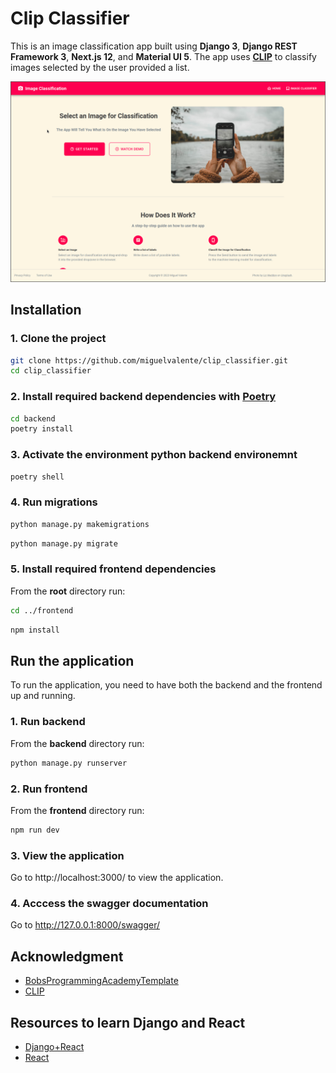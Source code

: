 # Clip Classifier

This is an image classification app built using **Django 3**, **Django REST Framework 3**, **Next.js 12**, and **Material UI 5**. The app uses **[CLIP](https://github.com/openai/CLIP)** to classify images selected by the user provided a list.

![plot](https://github.com/miguelvalente/clip_classifier/blob/master/frontend/public/images/clip_classifier.png?raw=true)



## Installation

### 1. Clone the project 

```bash
git clone https://github.com/miguelvalente/clip_classifier.git
cd clip_classifier
```

### 2. Install required backend dependencies with [Poetry](https://python-poetry.org/docs/)
```bash
cd backend
poetry install
```


### 3.  Activate the environment python backend environemnt

```bash
poetry shell
```

### 4. Run migrations

```bash
python manage.py makemigrations
```

```bash
python manage.py migrate
```

### 5. Install required frontend dependencies

From the **root** directory run:

```bash
cd ../frontend
```
```bash
npm install
```

## Run the application

To run the application, you need to have both the backend and the frontend up and running.

### 1. Run backend

From the **backend** directory run:

```bash
python manage.py runserver
```

### 2. Run frontend

From the **frontend** directory run:

```bash
npm run dev
```

### 3. View the application

Go to http://localhost:3000/ to view the application.

### 4. Acccess the swagger documentation

Go to http://127.0.0.1:8000/swagger/ 


## Acknowledgment

- [BobsProgrammingAcademyTemplate](https://github.com/BobsProgrammingAcademy/image-classification)
- [CLIP](https://github.com/openai/CLIP)

## Resources to learn Django and React

- [Django+React](https://www.youtube.com/watch?v=tYKRAXIio28)
- [React](https://www.youtube.com/watch?v=6fM3ueN9nYM)
